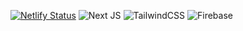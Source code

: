 [![Netlify Status](https://api.netlify.com/api/v1/badges/7b9f92b5-c52f-4ef5-be91-fe35ef9efafc/deploy-status)](https://app.netlify.com/sites/ans-dishalearning/deploys)
![Next JS](https://ziadoua.github.io/m3-Markdown-Badges/badges/NextJS/nextjs3.svg)
![TailwindCSS](https://ziadoua.github.io/m3-Markdown-Badges/badges/TailwindCSS/tailwindcss1.svg)
![Firebase](https://ziadoua.github.io/m3-Markdown-Badges/badges/Firebase/firebase3.svg)
